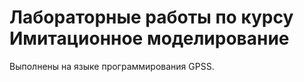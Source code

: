 # Лабораторные работы по курсу Имитационное моделирование
Выполнены на языке программирования GPSS.

